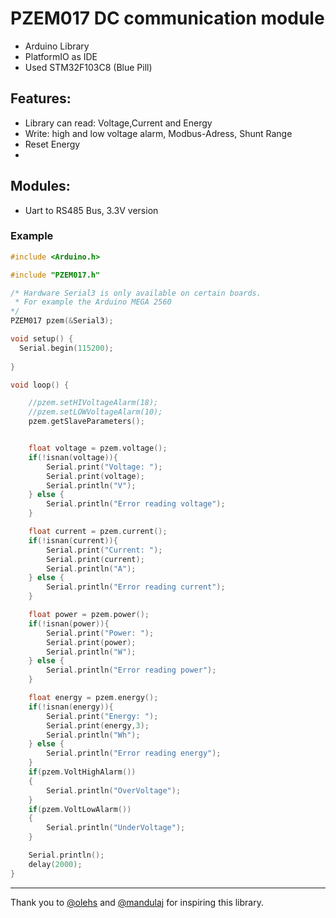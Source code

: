# PZEM017 DC communication module
* Arduino Library
* PlatformIO as IDE
* Used STM32F103C8 (Blue Pill)


## Features:
* Library can read: Voltage,Current and Energy
* Write: high and low voltage alarm, Modbus-Adress, Shunt Range
* Reset Energy
* 

## Modules:
* Uart to RS485 Bus, 3.3V version

### Example
```c++
#include <Arduino.h>

#include "PZEM017.h"

/* Hardware Serial3 is only available on certain boards.
 * For example the Arduino MEGA 2560
*/
PZEM017 pzem(&Serial3);

void setup() {
  Serial.begin(115200);
  
}

void loop() {

    //pzem.setHIVoltageAlarm(18);
    //pzem.setLOWVoltageAlarm(10);
    pzem.getSlaveParameters();


    float voltage = pzem.voltage();
    if(!isnan(voltage)){
        Serial.print("Voltage: "); 
        Serial.print(voltage); 
        Serial.println("V");
    } else {
        Serial.println("Error reading voltage");
    }

    float current = pzem.current();
    if(!isnan(current)){
        Serial.print("Current: "); 
        Serial.print(current); 
        Serial.println("A");
    } else {
        Serial.println("Error reading current");
    }

    float power = pzem.power();
    if(!isnan(power)){
        Serial.print("Power: "); 
        Serial.print(power); 
        Serial.println("W");
    } else {
        Serial.println("Error reading power");
    }

    float energy = pzem.energy();
    if(!isnan(energy)){
        Serial.print("Energy: "); 
        Serial.print(energy,3); 
        Serial.println("Wh");
    } else {
        Serial.println("Error reading energy");
    }
    if(pzem.VoltHighAlarm())
    {
        Serial.println("OverVoltage");
    }
    if(pzem.VoltLowAlarm())
    {
        Serial.println("UnderVoltage");
    }

    Serial.println();
    delay(2000);
}
```

***
Thank you to [@olehs](https://github.com/olehs) and [@mandulaj](https://github.com/mandulaj) for inspiring this library.

